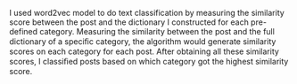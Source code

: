 I used word2vec model to do text classification by measuring the similarity score between the post and the dictionary I constructed for each pre-defined category. Measuring the similarity between the post and the full dictionary of a speciﬁc category, the algorithm would generate similarity scores on each category for each post. After obtaining all these similarity scores, I classiﬁed posts based on which category got the highest similarity score.
